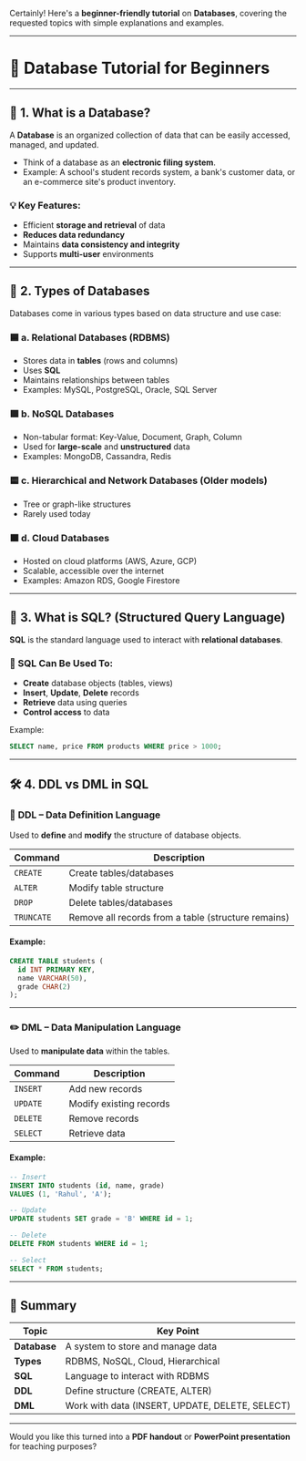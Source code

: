 Certainly! Here's a **beginner-friendly tutorial** on **Databases**, covering the requested topics with simple explanations and examples.

---

# 📘 **Database Tutorial for Beginners**

---

## 📌 **1. What is a Database?**

A **Database** is an organized collection of data that can be easily accessed, managed, and updated.

* Think of a database as an **electronic filing system**.
* Example: A school's student records system, a bank's customer data, or an e-commerce site's product inventory.

### 💡 Key Features:

* Efficient **storage and retrieval** of data
* **Reduces data redundancy**
* Maintains **data consistency and integrity**
* Supports **multi-user** environments

---

## 🧱 **2. Types of Databases**

Databases come in various types based on data structure and use case:

### 🟦 a. **Relational Databases (RDBMS)**

* Stores data in **tables** (rows and columns)
* Uses **SQL**
* Maintains relationships between tables
* Examples: MySQL, PostgreSQL, Oracle, SQL Server

### 🟩 b. **NoSQL Databases**

* Non-tabular format: Key-Value, Document, Graph, Column
* Used for **large-scale** and **unstructured** data
* Examples: MongoDB, Cassandra, Redis

### 🟨 c. **Hierarchical and Network Databases** (Older models)

* Tree or graph-like structures
* Rarely used today

### 🟧 d. **Cloud Databases**

* Hosted on cloud platforms (AWS, Azure, GCP)
* Scalable, accessible over the internet
* Examples: Amazon RDS, Google Firestore

---

## 💬 **3. What is SQL? (Structured Query Language)**

**SQL** is the standard language used to interact with **relational databases**.

### 🔑 SQL Can Be Used To:

* **Create** database objects (tables, views)
* **Insert**, **Update**, **Delete** records
* **Retrieve** data using queries
* **Control access** to data

Example:

```sql
SELECT name, price FROM products WHERE price > 1000;
```

---

## 🛠️ **4. DDL vs DML in SQL**

### 📐 **DDL – Data Definition Language**

Used to **define** and **modify** the structure of database objects.

| Command    | Description                                         |
| ---------- | --------------------------------------------------- |
| `CREATE`   | Create tables/databases                             |
| `ALTER`    | Modify table structure                              |
| `DROP`     | Delete tables/databases                             |
| `TRUNCATE` | Remove all records from a table (structure remains) |

#### Example:

```sql
CREATE TABLE students (
  id INT PRIMARY KEY,
  name VARCHAR(50),
  grade CHAR(2)
);
```

---

### ✏️ **DML – Data Manipulation Language**

Used to **manipulate data** within the tables.

| Command  | Description             |
| -------- | ----------------------- |
| `INSERT` | Add new records         |
| `UPDATE` | Modify existing records |
| `DELETE` | Remove records          |
| `SELECT` | Retrieve data           |

#### Example:

```sql
-- Insert
INSERT INTO students (id, name, grade)
VALUES (1, 'Rahul', 'A');

-- Update
UPDATE students SET grade = 'B' WHERE id = 1;

-- Delete
DELETE FROM students WHERE id = 1;

-- Select
SELECT * FROM students;
```

---

## 🧠 **Summary**

| Topic        | Key Point                                       |
| ------------ | ----------------------------------------------- |
| **Database** | A system to store and manage data               |
| **Types**    | RDBMS, NoSQL, Cloud, Hierarchical               |
| **SQL**      | Language to interact with RDBMS                 |
| **DDL**      | Define structure (CREATE, ALTER)                |
| **DML**      | Work with data (INSERT, UPDATE, DELETE, SELECT) |

---

Would you like this turned into a **PDF handout** or **PowerPoint presentation** for teaching purposes?
